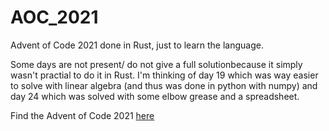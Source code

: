 # AOC_2021
Advent of Code 2021 done in Rust, just to learn the language.

Some days are not present/ do not give a full solutionbecause it simply wasn't practial to do it in Rust. I'm thinking of day 19 which was way easier to solve with linear algebra (and thus was done in python with numpy) and day 24 which was solved with some elbow grease and a spreadsheet.

Find the Advent of Code 2021 [here](https://adventofcode.com/2021)
